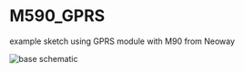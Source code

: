 # M590_GPRS
example sketch using GPRS module with M90 from Neoway

![base schematic](http://4.bp.blogspot.com/-iUdrDNw8Gw0/Vc7gOVLQlQI/AAAAAAAAOPA/9Ndn-V5TN5w/s1600/M590_GPRS_and_Arduino_mega_schematic.png)

